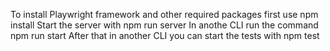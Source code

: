 To install Playwright framework and other required packages first use npm install
Start the server with npm run server
In anothe CLI run the command npm run start
After that in another CLI you can start the tests with npm test
